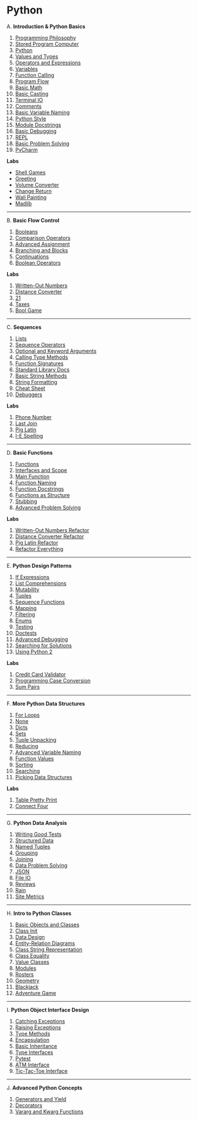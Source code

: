 # Python

A. __Introduction & Python Basics__
  1. [Programming Philosophy](docs/programming-philosophy.md)
  1. [Stored Program Computer](docs/stored-program-computer.md)
  1. [Python](docs/py.md)
  1. [Values and Types](docs/py-values-types.md)
  1. [Operators and Expressions](docs/py-operators-expressions.md)
  1. [Variables](docs/py-variables.md)
  1. [Function Calling](docs/py-functions-calling-basic.md)
  1. [Program Flow](docs/py-program-flow.md)
  1. [Basic Math](docs/py-math.md)
  1. [Basic Casting](docs/py-casting.md)
  1. [Terminal IO](docs/py-io-terminal.md)
  1. [Comments](docs/py-comments.md)
  1. [Basic Variable Naming](docs/naming-variables-basic.md)
  1. [Python Style](docs/py-style.md)
  1. [Module Docstrings](docs/py-docstrings-module.md)
  1. [Basic Debugging](docs/debugging-basic.md)
  1. [REPL](docs/py-repl.md)
  1. [Basic Problem Solving](docs/problem-solving-basic.md)
  1. [PyCharm](docs/pycharm.md)

__Labs__
  - [Shell Games](/prompts/shell_games.md)
  - [Greeting](/demos/greeting.md)
  - [Volume Converter](/demos/volume-converter.md)
  - [Change Return](/practice/change-return.md)
  - [Wall Painting](/practice/wall-painting.md)
  - [Madlib](/practice/madlib.md)

------------------------------------------------------------------------------
B. __Basic Flow Control__
  1. [Booleans](docs/py-booleans.md)
  1. [Comparison Operators](docs/py-operators-comparison.md)
  1. [Advanced Assignment](docs/py-assignment-adv.md)
  1. [Branching and Blocks](docs/py-branching-blocks.md)
  1. [Continuations](docs/py-continuations.md)
  1. [Boolean Operators](docs/py-operators-boolean.md)

__Labs__
  1. [Written-Out Numbers](/demos/written-numbers.md)
  1. [Distance Converter](/practice/distance-converter.md)
  1. [21](/practice/21.md)
  1. [Taxes](/practice/taxes.md)
  1. [Bool Game](/demos/bool-game.md)

------------------------------------------------------------------------------
C. __Sequences__
  1. [Lists](docs/py-lists.md)
  1. [Sequence Operators](docs/py-sequence-operators.md)
  1. [Optional and Keyword Arguments](docs/py-functions-calling-optional.md)
  1. [Calling Type Methods](docs/py-type-methods-calling.md)
  1. [Function Signatures](docs/function-signatures.md)
  1. [Standard Library Docs](docs/py-standard-library-docs.md)
  1. [Basic String Methods](docs/py-string-methods-basic.md)
  1. [String Formatting](docs/py-string-format.md)
  1. [Cheat Sheet](docs/mementopython3-english.pdf)
  1. [Debuggers](docs/debuggers.md)

__Labs__
  1. [Phone Number](/demos/phone-number.md)
  1. [Last Join](/practice/last-join.md)
  1. [Pig Latin](/practice/pig-latin.md)
  1. [I-E Spelling](/practice/spelling.md)

------------------------------------------------------------------------------
D. __Basic Functions__
  1. [Functions](docs/py-functions-defining.md)
  1. [Interfaces and Scope](docs/scope-interfaces.md)
  1. [Main Function](docs/py-functions-main.md)
  1. [Function Naming](docs/naming-functions.md)
  1. [Function Docstrings](docs/py-docstrings-function.md)
  1. [Functions as Structure](docs/py-functions-structure.md)
  1. [Stubbing](docs/stubbing.md)
  1. [Advanced Problem Solving](docs/problem-solving-adv.md)

__Labs__
  1. [Written-Out Numbers Refactor](/demos/written-numbers-func.md)
  1. [Distance Converter Refactor](/practice/distance-converter-func.md)
  1. [Pig Latin Refactor](/practice/pig-latin-func.md)
  1. [Refactor Everything](/practice/func-everything.md)


------------------------------------------------------------------------------
E. __Python Design Patterns__
  1. [If Expressions](docs/py-if-expressions.md)
  1. [List Comprehensions](docs/py-lists-comprehensions.md)
  1. [Mutability](docs/mutability.md)
  1. [Tuples](docs/py-tuples.md)
  1. [Sequence Functions](docs/py-sequence-funcs.md)
  1. [Mapping](docs/mapping.md)
  1. [Filtering](docs/filtering.md)
  1. [Enums](docs/py-enums.md)
  1. [Testing](docs/testing.md)
  1. [Doctests](docs/py-doctests.md)
  1. [Advanced Debugging](docs/debugging-adv.md)
  1. [Searching for Solutions](docs/googling.md)
  1. [Using Python 2](docs/py-using2.md)

__Labs__
  1. [Credit Card Validator](/practice/credit.md)
  1. [Programming Case Conversion](/practice/case.md)
  1. [Sum Pairs](/practice/sum-pairs.md)


------------------------------------------------------------------------------
F. __More Python Data Structures__
  1. [For Loops](docs/py-for-loops.md)
  1. [None](docs/py-none.md)
  1. [Dicts](docs/py-dicts.md)
  1. [Sets](docs/py-sets.md)
  1. [Tuple Unpacking](docs/py-tuples-unpacking.md)
  1. [Reducing](docs/reducing.md)
  1. [Advanced Variable Naming](docs/naming-variables-adv.md)
  1. [Function Values](docs/py-functions-values.md)
  1. [Sorting](docs/sorting.md)
  1. [Searching](docs/searching.md)
  1. [Picking Data Structures](docs/problem-solving-data-structures.md)

__Labs__
  1. [Table Pretty Print](/practice/table-pretty-print.md)
  1. [Connect Four](/practice/connect-four.md)


-------------------------------------------------------------------------------
G. __Python Data Analysis__
  1. [Writing Good Tests](docs/testing-writing.md)
  1. [Structured Data](docs/structured-data.md)
  1. [Named Tuples](docs/py-tuples-named.md)
  1. [Grouping](docs/grouping.md)
  1. [Joining](docs/joining.md)
  1. [Data Problem Solving](docs/problem-solving-data-transformations.md)
  1. [JSON](docs/json.md)
  1. [File IO](docs/py-io-file.md)
  1. [Reviews](/practice/reviews.md)
  1. [Rain](/practice/rain.md)
  1. [Site Metrics](/practice/site-metrics.md)


------------------------------------------------------------------------------
H. __Intro to Python Classes__
  1. [Basic Objects and Classes](docs/py-classes-basic.md)
  1. [Class Init](docs/py-classes-init.md)
  1. [Data Design](docs/py-classes-design.md)
  1. [Entity-Relation Diagrams](docs/entity-relation.md)
  1. [Class String Representation](docs/py-classes-repr.md)
  1. [Class Equality](docs/py-classes-eq.md)
  1. [Value Classes](docs/py-classes-value.md)
  1. [Modules](docs/py-modules-create.md)
  1. [Rosters](/demos/rosters.md)
  1. [Geometry](/practice/geometry.md)
  1. [Blackjack](/practice/blackjack.md)
  1. [Adventure Game](/practice/adventure.md)


------------------------------------------------------------------------------
I. __Python Object Interface Design__
  1. [Catching Exceptions](docs/py-exceptions-catching.md)
  1. [Raising Exceptions](docs/py-exceptions-raising.md)
  1. [Type Methods](docs/py-classes-methods.md)
  1. [Encapsulation](docs/py-classes-encapsulation.md)
  1. [Basic Inheritance](docs/py-classes-inheritance-basic.md)
  1. [Type Interfaces](docs/py-classes-interface.md)
  1. [Pytest](docs/py-pytest.md)
  1. [ATM Interface](/practice/atm-interface.md)
  1. [Tic-Tac-Toe Interface](/practice/ttt-interface.md)


------------------------------------------------------------------------------
J. __Advanced Python Concepts__
  1. [Generators and Yield](docs/py-generators.md)
  1. [Decorators](docs/py-decorators.md)
  1. [Vararg and Kwarg Functions](docs/py-functions-vararg-kwarg.md)
